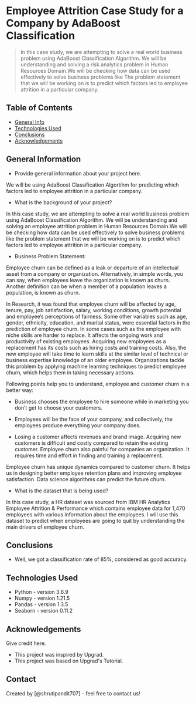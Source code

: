 # Employee Attrition Case Study for a Company by AdaBoost Classification
> In this case study, we are attempting to solve a real world business problem using AdaBoost Classification Algorithm. We will be understanding and solving a risk analytics problem in Human Resources Domain.We will be checking how data can be used effectively to solve business problems like The problem statement that we will be working on is to predict which factors led to employee attrition in a particular company.

## Table of Contents
* [General Info](#general-information)
* [Technologies Used](#technologies-used)
* [Conclusions](#conclusions)
* [Acknowledgements](#acknowledgements)

<!-- You can include any other section that is pertinent to your problem -->

## General Information
- Provide general information about your project here.

We will be using AdaBoost Classification Algortihm for predicting which factors led to employee attrition in a particular company.

- What is the background of your project?

In this case study, we are attempting to solve a real world business problem using AdaBoost Classification Algorithm. We will be understanding and solving an employee attrition problem in Human Resources Domain.We will be checking how data can be used effectively to solve business problems like the problem statement that we will be working on is to predict which factors led to employee attrition in a particular company.

- Business Problem Statement:

Employee churn can be defined as a leak or departure of an intellectual asset from a company or organization. Alternatively, in simple words, you can say, when employees leave the organization is known as churn. Another definition can be when a member of a population leaves a population, is known as churn.

In Research, it was found that employee churn will be affected by age, tenure, pay, job satisfaction, salary, working conditions, growth potential and employee’s perceptions of fairness. Some other variables such as age, gender, ethnicity, education, and marital status, were essential factors in the prediction of employee churn. In some cases such as the employee with niche skills are harder to replace. It affects the ongoing work and productivity of existing employees. Acquiring new employees as a replacement has its costs such as hiring costs and training costs. Also, the new employee will take time to learn skills at the similar level of technical or business expertise knowledge of an older employee. Organizations tackle this problem by applying machine learning techniques to predict employee churn, which helps them in taking necessary actions.

Following points help you to understand, employee and customer churn in a better way:

- Business chooses the employee to hire someone while in marketing you don’t get to choose your customers.

- Employees will be the face of your company, and collectively, the employees produce everything your company does.

- Losing a customer affects revenues and brand image. Acquiring new customers is difficult and costly compared to retain the existing customer. Employee churn also painful for companies an organization. It requires time and effort in finding and training a replacement.

Employee churn has unique dynamics compared to customer churn. It helps us in designing better employee retention plans and improving employee satisfaction. Data science algorithms can predict the future churn.



- What is the dataset that is being used?

In this case study, a HR dataset was sourced from IBM HR Analytics Employee Attrition & Performance which contains employee data for 1,470 employees with various information about the employees. I will use this dataset to predict when employees are going to quit by understanding the main drivers of employee churn.

<!-- You don't have to answer all the questions - just the ones relevant to your project. -->

## Conclusions
- Well, we got a classification rate of 85%, considered as good accuracy.

<!-- You don't have to answer all the questions - just the ones relevant to your project. -->


## Technologies Used
- Python - version 3.6.9
- Numpy - version 1.21.5
- Pandas - version 1.3.5
- Seaborn - version 0.11.2


<!-- As the libraries versions keep on changing, it is recommended to mention the version of library used in this project -->

## Acknowledgements
Give credit here.
- This project was inspired by Upgrad.
- This project was based on Upgrad's Tutorial.


## Contact
Created by [@shrutipandit707] - feel free to contact us!


<!-- Optional -->
<!-- ## License -->
<!-- This project is open source and available under the [... License](). -->

<!-- You don't have to include all sections - just the one's relevant to your project -->
